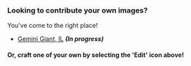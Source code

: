 ### Looking to contribute your own images?

You've come to the right place!

* [Gemini Giant, IL](https://github.com/bonechurch/Route-66/blob/master/challenges/gemini-giant-IL.md) ***(In progress)***

#### Or, craft one of your own by selecting the 'Edit' icon above!
